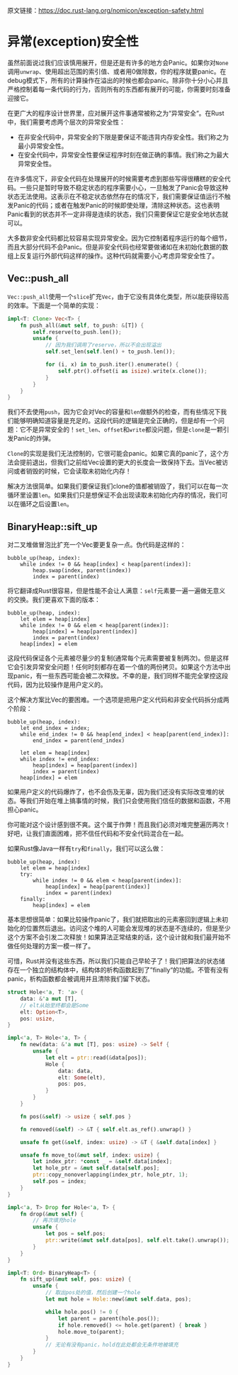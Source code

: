 原文链接：<https://doc.rust-lang.org/nomicon/exception-safety.html>

# 异常(exception)安全性

虽然前面说过我们应该慎用展开，但是还是有许多的地方会Panic。如果你对`None`调用`unwrap`、使用超出范围的索引值、或者用0做除数，你的程序就要panic。在debug模式下，所有的计算操作在溢出的时候也都会panic。除非你十分小心并且严格控制着每一条代码的行为，否则所有的东西都有展开的可能，你需要时刻准备迎接它。

在更广大的程序设计世界里，应对展开这件事通常被称之为“异常安全“。在Rust中，我们需要考虑两个层次的异常安全性：

- 在非安全代码中，异常安全的下限是要保证不能违背内存安全性。我们称之为最小异常安全性。
- 在安全代码中，异常安全性要保证程序时刻在做正确的事情。我们称之为最大异常安全性。

在许多情况下，非安全代码在处理展开的时候需要考虑到那些写得很糟糕的安全代码。一些只是暂时导致不稳定状态的程序需要小心，一旦触发了Panic会导致这种状态无法使用。这表示在不稳定状态依然存在的情况下，我们需要保证值运行不触发Panic的代码；或者在触发Panic的时候即使处理，清除这种状态。这也表明Panic看到的状态并不一定非得是连续的状态，我们只需要保证它是安全地状态就可以。

大多数非安全代码都比较容易实现异常安全。因为它控制着程序运行的每个细节，而且大部分代码不会Panic。但是非安全代码也经常要做诸如在未初始化数据的数组上反复运行外部代码这样的操作。这种代码就需要小心考虑异常安全性了。

## Vec::push_all

`Vec::push_all`使用一个`slice`扩充`Vec`，由于它没有具体化类型，所以能获得较高的效率。下面是一个简单的实现：

```rust
impl<T: Clone> Vec<T> {
    fn push_all(&mut self, to_push: &[T]) {
        self.reserve(to_push.len());
        unsafe {
            // 因为我们调用了reserve，所以不会出现溢出
            self.set_len(self.len() + to_push.len());

            for (i, x) in to_push.iter().enumerate() {
                self.ptr().offset(i as isize).write(x.clone());
            }
        }
    }
}
```

我们不去使用`push`，因为它会对Vec的容量和`len`做额外的检查，而有些情况下我们能够明确知道容量是充足的。这段代码的逻辑是完全正确的，但是却有一个问题：它不是异常安全的！`set_len`、`offset`和`write`都没问题，但是`clone`是一颗引发Panic的炸弹。

`Clone`的实现是我们无法控制的，它很可能会panic。如果它真的panic了，这个方法会提前退出，但我们之前给Vec设置的更大的长度会一致保持下去。当Vec被访问或者销毁的时候，它会读取未初始化内存！

解决方法很简单。如果我们要保证我们clone的值都被销毁了，我们可以在每一次循环里设置`len`。如果我们只是想保证不会出现读取未初始化内存的情况，我们可以在循环之后设置`len`。

## BinaryHeap::sift_up

对二叉堆做冒泡比扩充一个Vec要更复杂一点。伪代码是这样的：

```
bubble_up(heap, index):
    while index != 0 && heap[index] < heap[parent(index)]:
        heap.swap(index, parent(index))
        index = parent(index)
```

将它翻译成Rust很容易，但是性能不会让人满意：`self`元素要一遍一遍做无意义的交换。我们更喜欢下面的版本：

```
bubble_up(heap, index):
    let elem = heap[index]
    while index != 0 && elem < heap[parent(index)]:
        heap[index] = heap[parent(index)]
        index = parent(index)
    heap[index] = elem
```

这段代码保证各个元素被尽量少的复制(通常每个元素需要被复制两次)。但是这样它会引发异常安全问题！任何时刻都存在着一个值的两份拷贝。如果这个方法中出现panic，有一些东西可能会被二次释放。不幸的是，我们同样不能完全掌控这段代码，因为比较操作是用户定义的。

这个解决方案比Vec的要困难。一个选项是把用户定义代码和非安全代码拆分成两个阶段：

```
bubble_up(heap, index):
    let end_index = index;
    while end_index != 0 && heap[end_index] < heap[parent(end_index)]:
        end_index = parent(end_index)

    let elem = heap[index]
    while index != end_index:
        heap[index] = heap[parent(index)]
        index = parent(index)
    heap[index] = elem
```

如果用户定义的代码爆炸了，也不会伤及无辜，因为我们还没有实际改变堆的状态。等我们开始在堆上搞事情的时候，我们只会使用我们信任的数据和函数，不用担心panic。

你可能对这个设计感到很不爽。这个属于作弊！而且我们必须对堆完整遍历两次！好吧，让我们直面困难，把不信任代码和不安全代码混合在一起。

如果Rust像Java一样有`try`和`finally`，我们可以这么做：

```
bubble_up(heap, index):
    let elem = heap[index]
    try:
        while index != 0 && elem < heap[parent(index)]:
            heap[index] = heap[parent(index)]
            index = parent(index)
    finally:
        heap[index] = elem
```

基本思想很简单：如果比较操作panic了，我们就把取出的元素塞回到逻辑上未初始化的位置然后退出。访问这个堆的人可能会发现堆的状态是不连续的，但是至少这个方案不会引发二次释放！如果算法正常结束的话，这个设计就和我们最开始不做任何处理的方案一模一样了。

可惜，Rust并没有这些东西，所以我们只能自己早轮子了！我们把算法的状态储存在一个独立的结构体中，结构体的析构函数起到了”finally“的功能。不管有没有panic，析构函数都会被调用并且清除我们留下状态。

```rust
struct Hole<'a, T: 'a> {
    data: &'a mut [T],
    // elt从始至终都会是Some
    elt: Option<T>,
    pos: usize,
}

impl<'a, T> Hole<'a, T> {
    fn new(data: &'a mut [T], pos: usize) -> Self {
        unsafe {
            let elt = ptr::read(&data[pos]);
            Hole {
                data: data,
                elt: Some(elt),
                pos: pos,
            }
        }
    }

    fn pos(&self) -> usize { self.pos }

    fn removed(&self) -> &T { self.elt.as_ref().unwrap() }

    unsafe fn get(&self, index: usize) -> &T { &self.data[index] }

    unsafe fn move_to(&mut self, index: usize) {
        let index_ptr: *const _ = &self.data[index];
        let hole_ptr = &mut self.data[self.pos];
        ptr::copy_nonoverlapping(index_ptr, hole_ptr, 1);
        self.pos = index;
    }
}

impl<'a, T> Drop for Hole<'a, T> {
    fn drop(&mut self) {
        // 再次填充hole
        unsafe {
            let pos = self.pos;
            ptr::write(&mut self.data[pos], self.elt.take().unwrap());
        }
    }
}

impl<T: Ord> BinaryHeap<T> {
    fn sift_up(&mut self, pos: usize) {
        unsafe {
            // 取出pos处的值，然后创建一个hole
            let mut hole = Hole::new(&mut self.data, pos);

            while hole.pos() != 0 {
                let parent = parent(hole.pos());
                if hole.removed() <= hole.get(parent) { break }
                hole.move_to(parent);
            }
            // 无论有没有panic，hold在此处都会无条件地被填充
        }
    }
}
```